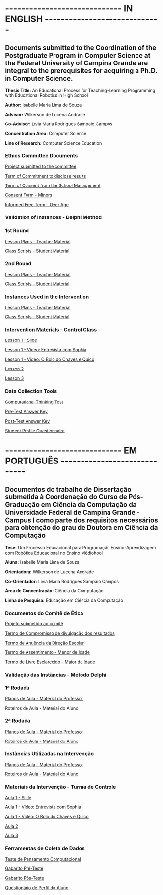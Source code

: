 # ----------------------------- IN ENGLISH -----------------------------
## Documents submitted to the Coordination of the Postgraduate Program in Computer Science at the Federal University of Campina Grande are integral to the prerequisites for acquiring a Ph.D. in Computer Science.

**Thesis Title:** An Educational Process for Teaching-Learning Programming with Educational Robotics in High School

**Author:** Isabelle Maria Lima de Souza

**Advisor:** Wilkerson de Lucena Andrade

**Co-Advisor:** Lívia Maria Rodrigues Sampaio Campos

**Concentration Area:** Computer Science

**Line of Research:** Computer Science Education


### Ethics Committee Documents

[Project submitted to the committee](https://github.com/isabellelimasouza/CTProgER/blob/main/Definicao_Projeto_Isabelle_Cronograma_Anonimo.pdf)

[Term of Commitment to disclose results](https://github.com/isabellelimasouza/CTProgER/blob/main/Termo%20de%20Compromisso%20de%20divulga%C3%A7%C3%A3o%20dos%20resultados_Isabelle.pdf)

[Term of Consent from the School Management](https://github.com/isabellelimasouza/CTProgER/blob/main/Termo_Anuencia_Direcao.pdf)

[Consent Form - Minors](https://github.com/isabellelimasouza/CTProgER/blob/main/Termo_Assentimento_Menor.pdf)

[Informed Free Term - Over Age](https://github.com/isabellelimasouza/CTProgER/blob/main/Termo_de_consentimento_livre_esclarecido.pdf)


### Validation of Instances - Delphi Method

### 1st Round
[Lesson Plans - Teacher Material](https://github.com/isabellelimasouza/CTProgER/commit/8248a6feff69d4055598739b5d6e2a3899070ea2)

[Class Scripts - Student Material](https://github.com/isabellelimasouza/CTProgER/commit/df3b1f5d337a9669b6d52ea489771583d13b0139)

### 2nd Round
[Lesson Plans - Teacher Material](https://github.com/isabellelimasouza/CTProgER/commit/5c538db31c96a85391f3344596598eb0cd276aa0)

[Class Scripts - Student Material](https://github.com/isabellelimasouza/CTProgER/blob/main/Roteiros%20de%20Aulas_2%C2%AA_Rodada.pdf)

### Instances Used in the Intervention
[Lesson Plans - Teacher Material](https://github.com/isabellelimasouza/CTProgER/commit/5c538db31c96a85391f3344596598eb0cd276aa0)

[Class Scripts - Student Material](https://github.com/isabellelimasouza/CTProgER/blob/main/Roteiros%20de%20Aulas_Finais.pdf)


### Intervention Materials - Control Class

[Lesson 1 - Slide](https://github.com/isabellelimasouza/CTProgER/blob/main/Aula%2001.pdf)

[Lesson 1 - Vídeo: Entrevista com Sophia](https://www.youtube.com/watch?v=M3_5B5JjlvA&t=34s)

[Lesson 1 - Vídeo: O Bolo do Chaves e Quico](https://github.com/isabellelimasouza/CTProgER/blob/main/Chaves.mp4)

[Lesson 2](https://github.com/isabellelimasouza/CTProgER/blob/main/Aula%2002.pdf)

[Lesson 3](https://github.com/isabellelimasouza/CTProgER/blob/main/Aula%2003.pdf)


### Data Collection Tools

[Computational Thinking Test](https://github.com/isabellelimasouza/CTProgER/blob/main/Question%C3%A1rio%202%20-%20Pensamento%20Computacional%20(Pre%20e%20Pos-Teste).pdf)

[Pre-Test Answer Key](https://github.com/isabellelimasouza/CTProgER/blob/main/Gabarito%201%20-%20Pre-Teste.pdf)

[Post-Test Answer Key](https://github.com/isabellelimasouza/CTProgER/blob/main/Gabarito%201%20-%20Pos-Teste.pdf)

[Student Profile Questionnaire](https://github.com/isabellelimasouza/CTProgER/blob/main/Question%C3%A1rio%201%20-%20Perfil%20Alunos%20-%20Reduzido.pdf)


# ----------------------------- EM PORTUGUÊS -----------------------------
## Documentos do trabalho de Dissertação submetida à Coordenação do Curso de Pós-Graduação em Ciência da Computação da Universidade Federal de Campina Grande - Campus I como parte dos requisitos necessários para obtenção do grau de Doutora em Ciência da Computação

**Tese:** Um Processo Educacional para Programação Ensino-Aprendizagem com Robótica Educacional no Ensino Médiohool

**Aluna:** Isabelle Maria Lima de Souza

**Orientadora:** Wilkerson de Lucena Andrade

**Co-Orientador:** Lívia Maria Rodrigues Sampaio Campos 

**Área de Concentração:** Ciência da Computação

**Linha de Pesquisa:** Educação em Ciência da Computação


### Documentos do Comitê de Ética

[Projeto submetido ao comitê](https://github.com/isabellelimasouza/CTProgER/blob/main/Definicao_Projeto_Isabelle_Cronograma_Anonimo.pdf)

[Termo de Compromisso de divulgação dos resultados](https://github.com/isabellelimasouza/CTProgER/blob/main/Termo%20de%20Compromisso%20de%20divulga%C3%A7%C3%A3o%20dos%20resultados_Isabelle.pdf)

[Termo de Anuência da Direção Escolar](https://github.com/isabellelimasouza/CTProgER/blob/main/Termo_Anuencia_Direcao.pdf)

[Termo de Assentimento - Menor de Idade](https://github.com/isabellelimasouza/CTProgER/blob/main/Termo_Assentimento_Menor.pdf)

[Termo de Livre Esclarecido - Maior de Idade](https://github.com/isabellelimasouza/CTProgER/blob/main/Termo_de_consentimento_livre_esclarecido.pdf)


### Validação das Instâncias - Método Delphi

### 1ª Rodada
[Planos de Aula - Material do Professor ](https://github.com/isabellelimasouza/CTProgER/commit/8248a6feff69d4055598739b5d6e2a3899070ea2)

[Roteiros de Aula - Material do Aluno ](https://github.com/isabellelimasouza/CTProgER/commit/df3b1f5d337a9669b6d52ea489771583d13b0139)

### 2ª Rodada
[Planos de Aula - Material do Professor ](https://github.com/isabellelimasouza/CTProgER/commit/5c538db31c96a85391f3344596598eb0cd276aa0)

[Roteiros de Aula - Material do Aluno ](https://github.com/isabellelimasouza/CTProgER/blob/main/Roteiros%20de%20Aulas_2%C2%AA_Rodada.pdf)

### Instâncias Utilizadas na Intervenção
[Planos de Aula - Material do Professor ](https://github.com/isabellelimasouza/CTProgER/commit/5c538db31c96a85391f3344596598eb0cd276aa0)

[Roteiros de Aula - Material do Aluno ](https://github.com/isabellelimasouza/CTProgER/blob/main/Roteiros%20de%20Aulas_Finais.pdf)


### Materiais da Intervenção - Turma de Controle

[Aula 1 - Slide](https://github.com/isabellelimasouza/CTProgER/blob/main/Aula%2001.pdf)

[Aula 1 - Vídeo: Entrevista com Sophia](https://www.youtube.com/watch?v=M3_5B5JjlvA&t=34s)

[Aula 1 - Vídeo: O Bolo do Chaves e Quico](https://github.com/isabellelimasouza/CTProgER/blob/main/Chaves.mp4)

[Aula 2](https://github.com/isabellelimasouza/CTProgER/blob/main/Aula%2002.pdf)

[Aula 3](https://github.com/isabellelimasouza/CTProgER/blob/main/Aula%2003.pdf)


### Ferramentas de Coleta de Dados

[Teste de Pensamento Computacional](https://github.com/isabellelimasouza/CTProgER/blob/main/Question%C3%A1rio%202%20-%20Pensamento%20Computacional%20(Pre%20e%20Pos-Teste).pdf)

[Gabarito Pré-Teste](https://github.com/isabellelimasouza/CTProgER/blob/main/Gabarito%201%20-%20Pre-Teste.pdf)

[Gabarito Pós-Teste](https://github.com/isabellelimasouza/CTProgER/blob/main/Gabarito%201%20-%20Pos-Teste.pdf)

[Questionário de Perfil do Aluno](https://github.com/isabellelimasouza/CTProgER/blob/main/Question%C3%A1rio%201%20-%20Perfil%20Alunos%20-%20Reduzido.pdf)

